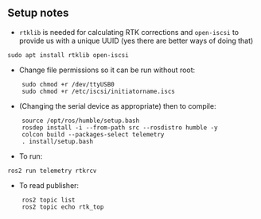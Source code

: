 ## Setup notes

 - `rtklib` is needed for calculating RTK corrections and `open-iscsi` to provide us with a unique UUID (yes there are better ways of doing that)

`sudo apt install rtklib open-iscsi`

 - Change file permissions so it can be run without root:

```
    sudo chmod +r /dev/ttyUSB0
    sudo chmod +r /etc/iscsi/initiatorname.iscs
```

 - (Changing the serial device as appropriate) then to compile:

```
    source /opt/ros/humble/setup.bash
    rosdep install -i --from-path src --rosdistro humble -y
    colcon build --packages-select telemetry
    . install/setup.bash
```

 - To run:

`ros2 run telemetry rtkrcv`

 - To read publisher:

```
    ros2 topic list
    ros2 topic echo rtk_top
```